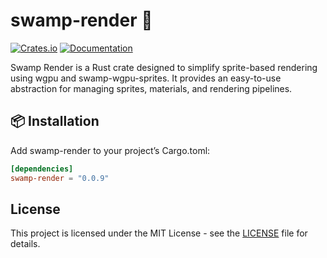 # swamp-render 🐊

[![Crates.io](https://img.shields.io/crates/v/swamp-render)](https://crates.io/crates/swamp-render)
[![Documentation](https://docs.rs/swamp-render/badge.svg)](https://docs.rs/swamp-render)

Swamp Render is a Rust crate designed to simplify sprite-based rendering using wgpu and swamp-wgpu-sprites. 
It provides an easy-to-use abstraction for managing sprites, materials, and rendering pipelines.

## 📦 Installation

Add swamp-render to your project’s Cargo.toml:

```toml
[dependencies]
swamp-render = "0.0.9"
```

## License

This project is licensed under the MIT License - see the [LICENSE](LICENSE) file for details.